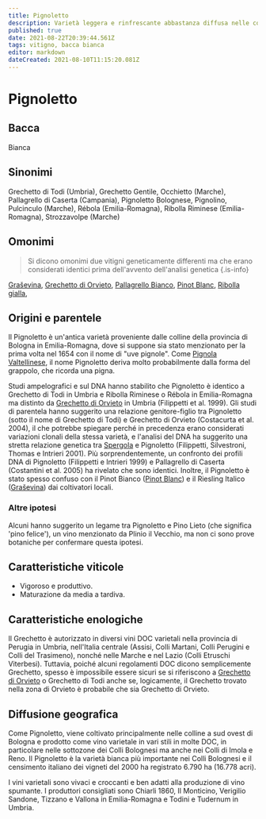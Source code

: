 ```yaml
---
title: Pignoletto
description: Varietà leggera e rinfrescante abbastanza diffusa nelle colline bolognesi e in Umbria.
published: true
date: 2021-08-22T20:39:44.561Z
tags: vitigno, bacca bianca
editor: markdown
dateCreated: 2021-08-10T11:15:20.081Z
---
```


# Pignoletto

## Bacca
Bianca

## Sinonimi
Grechetto di Todi (Umbria), Grechetto Gentile, Occhietto (Marche), Pallagrello di Caserta (Campania), Pignoletto Bolognese, Pignolino, Pulcinculo (Marche), Rébola (Emilia-Romagna), Ribolla Riminese (Emilia-Romagna), Strozzavolpe (Marche)

## Omonimi
> Si dicono omonimi due vitigni geneticamente differenti ma che erano considerati identici prima dell'avvento dell'analisi genetica
{.is-info}

[Graševina](/vitigni/bacca-bianca/grasevina), [Grechetto di Orvieto](/vitigni/bacca-bianca/grechetto-di-orvieto), [Pallagrello Bianco](/vitigni/bacca-bianca/pallagrello-bianco), [Pinot Blanc](/vitigni/bacca-bianca/pinot-blanc), [Ribolla gialla](/vitigni/bacca-bianca/ribolla-gialla), 

## Origini e parentele
Il Pignoletto è un'antica varietà proveniente dalle colline della provincia di Bologna in Emilia-Romagna, dove si suppone sia stato menzionato per la prima volta nel 1654 con il nome di "uve pignole". Come [Pignola Valtellinese](/vitigni/bacca-bianca/pignola-valtellinese), il nome Pignoletto deriva molto probabilmente dalla forma del grappolo, che ricorda una pigna.

Studi ampelografici e sul DNA hanno stabilito che Pignoletto è identico a Grechetto di Todi in Umbria e Ribolla Riminese o Rébola in Emilia-Romagna ma distinto da [Grechetto di Orvieto](/vitigni/bacca-bianca/grechetto-di-orvieto) in Umbria (Filippetti et al. 1999). Gli studi di parentela hanno suggerito una relazione genitore-figlio tra Pignoletto (sotto il nome di Grechetto di Todi) e Grechetto di Orvieto (Costacurta et al. 2004), il che potrebbe spiegare perché in precedenza erano considerati variazioni clonali della stessa varietà, e l'analisi del DNA ha suggerito una stretta relazione genetica tra [Spergola](/vitigni/bacca-bianca/spergola) e Pignoletto (Filippetti, Silvestroni, Thomas e Intrieri 2001). Più sorprendentemente, un confronto dei profili DNA di Pignoletto (Filippetti e Intrieri 1999) e Pallagrello di Caserta (Costantini et al. 2005) ha rivelato che sono identici. Inoltre, il Pignoletto è stato spesso confuso con il Pinot Bianco ([Pinot Blanc](/vitigni/bacca-bianca/pinot-blanc)) e il Riesling Italico ([Graševina](/vitigni/bacca-bianca/grasevina)) dai coltivatori locali.

### Altre ipotesi

Alcuni hanno suggerito un legame tra Pignoletto e Pino Lieto (che significa 'pino felice'), un vino menzionato da Plinio il Vecchio, ma non ci sono prove botaniche per confermare questa ipotesi.

## Caratteristiche viticole

- Vigoroso e produttivo. 
- Maturazione da media a tardiva.

## Caratteristiche enologiche

Il Grechetto è autorizzato in diversi vini DOC varietali nella provincia di Perugia in Umbria, nell'Italia centrale (Assisi, Colli Martani, Colli Perugini e Colli del Trasimeno), nonché nelle Marche e nel Lazio (Colli Etruschi Viterbesi). Tuttavia, poiché alcuni regolamenti DOC dicono semplicemente Grechetto, spesso è impossibile essere sicuri se si riferiscono a [Grechetto di Orvieto](/vitigni/bacca-bianca/grechetto-di-orvieto) o Grechetto di Todi anche se, logicamente, il Grechetto trovato nella zona di Orvieto è probabile che sia Grechetto di Orvieto.

## Diffusione geografica

Come Pignoletto, viene coltivato principalmente nelle colline a sud ovest di Bologna e prodotto come vino varietale in vari stili in molte DOC, in particolare nelle sottozone dei Colli Bolognesi ma anche nei Colli di Imola e Reno. Il Pignoletto è la varietà bianca più importante nei Colli Bolognesi e il censimento italiano dei vigneti del 2000 ha registrato 6.790 ha (16.778 acri).

I vini varietali sono vivaci e croccanti e ben adatti alla produzione di vino spumante. I produttori consigliati sono Chiarli 1860, Il Monticino, Verigilio Sandone, Tizzano e Vallona in Emilia-Romagna e Todini e Tudernum in Umbria.